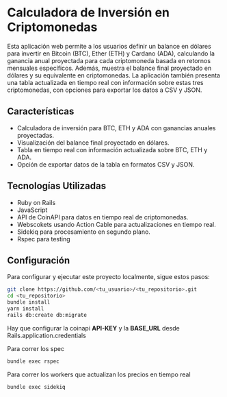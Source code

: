 # Calculadora de Inversión en Criptomonedas

Esta aplicación web permite a los usuarios definir un balance en dólares para invertir en Bitcoin (BTC), Ether (ETH) y Cardano (ADA), calculando la ganancia anual proyectada para cada criptomoneda basada en retornos mensuales específicos. Además, muestra el balance final proyectado en dólares y su equivalente en criptomonedas. La aplicación también presenta una tabla actualizada en tiempo real con información sobre estas tres criptomonedas, con opciones para exportar los datos a CSV y JSON.

## Características

- Calculadora de inversión para BTC, ETH y ADA con ganancias anuales proyectadas.
- Visualización del balance final proyectado en dólares.
- Tabla en tiempo real con información actualizada sobre BTC, ETH y ADA.
- Opción de exportar datos de la tabla en formatos CSV y JSON.

## Tecnologías Utilizadas

- Ruby on Rails 
- JavaScript
- API de CoinAPI para datos en tiempo real de criptomonedas.
- Webscokets usando Action Cable para actualizaciones en tiempo real.
- Sidekiq para procesamiento en segundo plano.
- Rspec para testing

## Configuración

Para configurar y ejecutar este proyecto localmente, sigue estos pasos:

```bash
git clone https://github.com/<tu_usuario>/<tu_repositorio>.git
cd <tu_repositorio>
bundle install
yarn install
rails db:create db:migrate
```

Hay que configurar la coinapi **API-KEY** y la **BASE_URL** desde Rails.application.credentials

Para correr los spec
```bash
bundle exec rspec

```

Para correr los workers que actualizan los precios en tiempo real 
```bash
bundle exec sidekiq

```



